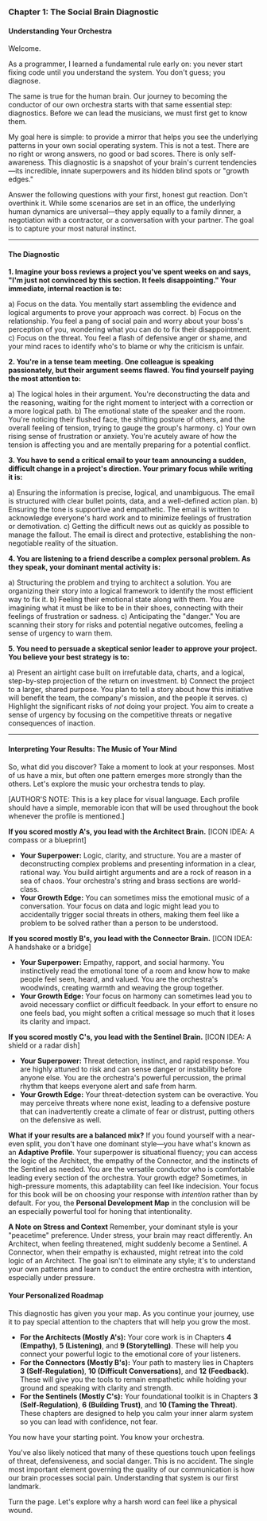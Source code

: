 ### **Chapter 1: The Social Brain Diagnostic**
#### Understanding Your Orchestra

Welcome.

As a programmer, I learned a fundamental rule early on: you never start fixing code until you understand the system. You don't guess; you diagnose.

The same is true for the human brain. Our journey to becoming the conductor of our own orchestra starts with that same essential step: diagnostics. Before we can lead the musicians, we must first get to know them.

My goal here is simple: to provide a mirror that helps you see the underlying patterns in your own social operating system. This is not a test. There are no right or wrong answers, no good or bad scores. There is only self-awareness. This diagnostic is a snapshot of your brain's current tendencies—its incredible, innate superpowers and its hidden blind spots or "growth edges."

Answer the following questions with your first, honest gut reaction. Don't overthink it. While some scenarios are set in an office, the underlying human dynamics are universal—they apply equally to a family dinner, a negotiation with a contractor, or a conversation with your partner. The goal is to capture your most natural instinct.

---

#### **The Diagnostic**

**1. Imagine your boss reviews a project you've spent weeks on and says, "I'm just not convinced by this section. It feels disappointing." Your immediate, internal reaction is to:**

   a) Focus on the data. You mentally start assembling the evidence and logical arguments to prove your approach was correct.
   b) Focus on the relationship. You feel a pang of social pain and worry about your boss's perception of you, wondering what you can do to fix their disappointment.
   c) Focus on the threat. You feel a flash of defensive anger or shame, and your mind races to identify who's to blame or why the criticism is unfair.

**2. You're in a tense team meeting. One colleague is speaking passionately, but their argument seems flawed. You find yourself paying the most attention to:**

   a) The logical holes in their argument. You're deconstructing the data and the reasoning, waiting for the right moment to interject with a correction or a more logical path.
   b) The emotional state of the speaker and the room. You're noticing their flushed face, the shifting posture of others, and the overall feeling of tension, trying to gauge the group's harmony.
   c) Your own rising sense of frustration or anxiety. You're acutely aware of how the tension is affecting you and are mentally preparing for a potential conflict.

**3. You have to send a critical email to your team announcing a sudden, difficult change in a project's direction. Your primary focus while writing it is:**

   a) Ensuring the information is precise, logical, and unambiguous. The email is structured with clear bullet points, data, and a well-defined action plan.
   b) Ensuring the tone is supportive and empathetic. The email is written to acknowledge everyone's hard work and to minimize feelings of frustration or demotivation.
   c) Getting the difficult news out as quickly as possible to manage the fallout. The email is direct and protective, establishing the non-negotiable reality of the situation.

**4. You are listening to a friend describe a complex personal problem. As they speak, your dominant mental activity is:**

   a) Structuring the problem and trying to architect a solution. You are organizing their story into a logical framework to identify the most efficient way to fix it.
   b) Feeling their emotional state along with them. You are imagining what it must be like to be in their shoes, connecting with their feelings of frustration or sadness.
   c) Anticipating the "danger." You are scanning their story for risks and potential negative outcomes, feeling a sense of urgency to warn them.

**5. You need to persuade a skeptical senior leader to approve your project. You believe your best strategy is to:**

   a) Present an airtight case built on irrefutable data, charts, and a logical, step-by-step projection of the return on investment.
   b) Connect the project to a larger, shared purpose. You plan to tell a story about how this initiative will benefit the team, the company's mission, and the people it serves.
   c) Highlight the significant risks of *not* doing your project. You aim to create a sense of urgency by focusing on the competitive threats or negative consequences of inaction.

---

#### **Interpreting Your Results: The Music of Your Mind**

So, what did you discover? Take a moment to look at your responses. Most of us have a mix, but often one pattern emerges more strongly than the others. Let's explore the music your orchestra tends to play.

[AUTHOR'S NOTE: This is a key place for visual language. Each profile should have a simple, memorable icon that will be used throughout the book whenever the profile is mentioned.]

**If you scored mostly A's, you lead with the Architect Brain.**
[ICON IDEA: A compass or a blueprint]
*   **Your Superpower:** Logic, clarity, and structure. You are a master of deconstructing complex problems and presenting information in a clear, rational way. You build airtight arguments and are a rock of reason in a sea of chaos. Your orchestra's string and brass sections are world-class.
*   **Your Growth Edge:** You can sometimes miss the emotional music of a conversation. Your focus on data and logic might lead you to accidentally trigger social threats in others, making them feel like a problem to be solved rather than a person to be understood.

**If you scored mostly B's, you lead with the Connector Brain.**
[ICON IDEA: A handshake or a bridge]
*   **Your Superpower:** Empathy, rapport, and social harmony. You instinctively read the emotional tone of a room and know how to make people feel seen, heard, and valued. You are the orchestra's woodwinds, creating warmth and weaving the group together.
*   **Your Growth Edge:** Your focus on harmony can sometimes lead you to avoid necessary conflict or difficult feedback. In your effort to ensure no one feels bad, you might soften a critical message so much that it loses its clarity and impact.

**If you scored mostly C's, you lead with the Sentinel Brain.**
[ICON IDEA: A shield or a radar dish]
*   **Your Superpower:** Threat detection, instinct, and rapid response. You are highly attuned to risk and can sense danger or instability before anyone else. You are the orchestra's powerful percussion, the primal rhythm that keeps everyone alert and safe from harm.
*   **Your Growth Edge:** Your threat-detection system can be overactive. You may perceive threats where none exist, leading to a defensive posture that can inadvertently create a climate of fear or distrust, putting others on the defensive as well.

**What if your results are a balanced mix?**
If you found yourself with a near-even split, you don't have one dominant style—you have what's known as an **Adaptive Profile**. Your superpower is situational fluency; you can access the logic of the Architect, the empathy of the Connector, and the instincts of the Sentinel as needed. You are the versatile conductor who is comfortable leading every section of the orchestra. Your growth edge? Sometimes, in high-pressure moments, this adaptability can feel like indecision. Your focus for this book will be on choosing your response with *intention* rather than by default. For you, the **Personal Development Map** in the conclusion will be an especially powerful tool for honing that intentionality.

**A Note on Stress and Context**
Remember, your dominant style is your "peacetime" preference. Under stress, your brain may react differently. An Architect, when feeling threatened, might suddenly become a Sentinel. A Connector, when their empathy is exhausted, might retreat into the cold logic of an Architect. The goal isn't to eliminate any style; it's to understand your own patterns and learn to conduct the entire orchestra with intention, especially under pressure.

#### **Your Personalized Roadmap**

This diagnostic has given you your map. As you continue your journey, use it to pay special attention to the chapters that will help you grow the most.

*   **For the Architects (Mostly A's):** Your core work is in Chapters **4 (Empathy)**, **5 (Listening)**, and **9 (Storytelling)**. These will help you connect your powerful logic to the emotional core of your listeners.
*   **For the Connectors (Mostly B's):** Your path to mastery lies in Chapters **3 (Self-Regulation)**, **10 (Difficult Conversations)**, and **12 (Feedback)**. These will give you the tools to remain empathetic while holding your ground and speaking with clarity and strength.
*   **For the Sentinels (Mostly C's):** Your foundational toolkit is in Chapters **3 (Self-Regulation)**, **6 (Building Trust)**, and **10 (Taming the Threat)**. These chapters are designed to help you calm your inner alarm system so you can lead with confidence, not fear.

You now have your starting point. You know your orchestra.

You've also likely noticed that many of these questions touch upon feelings of threat, defensiveness, and social danger. This is no accident. The single most important element governing the quality of our communication is how our brain processes social pain. Understanding that system is our first landmark.

Turn the page. Let's explore why a harsh word can feel like a physical wound.
      